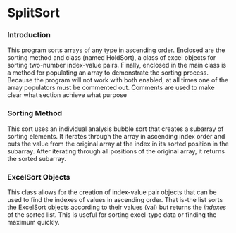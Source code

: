 # SplitSort
### Introduction
This program sorts arrays of any type in ascending order. Enclosed are the sorting method and class (named HoldSort), a class of excel objects for sorting two-number index-value pairs. Finally, enclosed in the main class is a method for populating an array to demonstrate the sorting process. Because the program will not work with both enabled, at all times one of the array populators must be commented out. Comments are used to make clear what section achieve what purpose

### Sorting Method
This sort uses an individual analysis bubble sort that creates a subarray of sorting elements. It iterates through the array in ascending index order and puts the value from the original array at the index in its sorted position in the subarray. After iterating through all positions of the original array, it returns the sorted subarray.

### ExcelSort Objects
This class allows for the creation of index-value pair objects that can be used to find the indexes of values in ascending order. That is-the list sorts the ExcelSort objects according to their values (val) but returns the *indexes* of the sorted list. This is useful for sorting excel-type data or finding the maximum quickly.